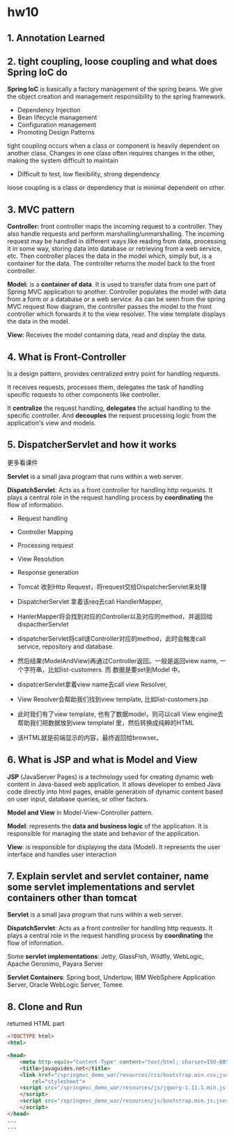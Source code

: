 # hw10

## 1. Annotation Learned

## 2. tight coupling, loose coupling and what does Spring IoC do

**Spring IoC** is basically a factory management of the spring beans. We give the object creation and management responsibility to the spring framework. 

- Dependency Injection
- Bean lifecycle management
- Configuration management
- Promoting Design Patterns

tight coupling occurs when a class or component is heavily dependent on another class. Changes in one class often requires changes in the other, making the system difficult to maintain

- Difficult to test, low flexibility, strong dependency

loose coupling is a class or dependency that is minimal dependent on other.



## 3. MVC pattern

**Controller:** front controller maps the incoming request to a controller. They also handle requests and perform marshalling/unmarshalling. The incoming request may be handled in different ways like reading from data, processing it in some way, storing data into database or retrieving from a web service, etc. Then controller places the data in the model which, simply but, is a container for the data. The controller returns the model back to the front controller. 

**Model:** is a **container of data**. It is used to transfer data from one part of Spring MVC application to another. Controller populates the model with data from a form or a database or a web service. As can be seen from the spring MVC request flow diagram, the controller passes the model to the front controller which forwards it to the view resolver. The view template displays the data in the model. 

**View:** Receives the model containing data, read and display the data. 



## 4. What is Front-Controller

Is a design pattern, provides centralized entry point for handling requests. 

It receives requests, processes them, delegates the task of handling specific requests to other components like controller. 

It **centralize** the request handling, **delegates** the actual handling to the specific controller. And **decouples** the request processing logic from the application's view and models. 



## 5. DispatcherServlet and how it works

更多看课件

**Servlet** is a small java program that runs within a web server. 

**DispatchServlet**: Acts as a front controller for handling http requests. It plays a central role in the request handling process by **coordinating** the flow of information.

- Request handling

- Controller Mapping

- Processing request

- View Resolution

- Response generation

  

- Tomcat 收到Http Request，将request交给DispatcherServlet来处理

- DispatcherServlet 拿着该req去call HandlerMapper,

- HanlerMapper将会找到对应的Controller以及对应的method，并返回给dispactherServlet

- dispatcherServlet将call该Controller对应的method，此时会触发call service, repository and database.

- 然后结果(ModelAndView)再通过Controller返回。⼀般是返回view name, ⼀个字符串，⽐如list-customers. ⽽
  数据是要set到Model 中。

- dispatcerServlet拿着view name去call view Resolver,

- View Resolver会帮助我们找到view template, ⽐如list-customers.jsp

- 此时我们有了view template, 也有了数据model，则可以call View engine去帮助我们把数据放到view templatel
  ⾥，然后转换成纯粹的HTML

- 该HTML就是前端显示的内容，最终返回给browser。

  

## 6. What is JSP and what is Model and View

**JSP** (JavaServer Pages) is a technology used for creating dynamic web content in Java-based web application. It allows developer to embed Java code directly into html pages, enable generation of dynamic content based on user input, database queries, or other factors.

**Model and View** in Model-View-Controller pattern. 

**Model**: represents the **data and business logic** of the application. It is responsible for managing the state and behavior of the application.

**View**: is responsible for displaying the data (Model). It represents the user interface and handles user interaction



## 7. Explain servlet and servlet container, name some servlet implementations and servlet containers other than tomcat

**Servlet** is a small java program that runs within a web server. 

**DispatchServlet**: Acts as a front controller for handling http requests. It plays a central role in the request handling process by **coordinating** the flow of information.

Some **servlet implementations**: Jetty, GlassFish, Wildfly, WebLogic, Apache Geronimo, Payara Server

**Servlet Containers**: Spring boot, Undertow, IBM WebSphere Application Server, Oracle WebLogic Server, Tomee.



## 8. Clone and Run

returned HTML part

```html
<!DOCTYPE html>
<html>

<head>
    <meta http-equiv="Content-Type" content="text/html; charset=ISO-8859-1">
    <title>javaguides.net</title>
    <link href="/springmvc_demo_war/resources/css/bootstrap.min.css;jsessionid=CFEFE984E53EE6B4337E102CA0116996"
        rel="stylesheet">
    <script src="/springmvc_demo_war/resources/js/jquery-1.11.1.min.js;jsessionid=CFEFE984E53EE6B4337E102CA0116996">
    </script>
    <script src="/springmvc_demo_war/resources/js/bootstrap.min.js;jsessionid=CFEFE984E53EE6B4337E102CA0116996">
    </script>
</head>
...
...
```

